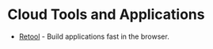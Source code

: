 # Cloud Tools and Applications

* [Retool](https://tryretool.com/) - Build applications fast in the browser.
